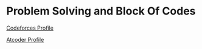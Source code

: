 <h1>Problem Solving and Block Of Codes</h1>

[Codeforces Profile](https://codeforces.com/profile/Ahmed_Sayed-)

[Atcoder Profile](https://atcoder.jp/users/AhmedSayed)

